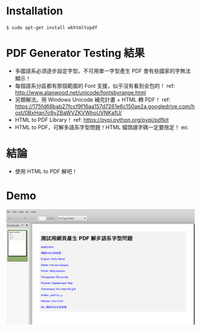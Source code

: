 # Installation

~~~
$ sudo apt-get install wkhtmltopdf
~~~

# PDF Generator Testing 結果

- 多國語系必須逐步設定字型。不可用單一字型產生 PDF 會有些國家的字無法顯示！
- 每個語系分區都有那個範圍的 Font 支援，似乎沒有看到全包的！ ref: http://www.alanwood.net/unicode/fontsbyrange.html
- 另類解法。用 Windows Unicode 補完計畫 + HTML 轉 PDF！ ref: https://175fd66bab27fccf9f16aa157d7261e6c150ae2a.googledrive.com/host/0BxHqn7o9vZBaWVZKVWhoUVNKa1U/
- HTML to PDF Library！ ref: https://pypi.python.org/pypi/pdfkit
- HTML to PDF，可解多語系字型問題！HTML 檔頭讀字碼一定要捨定！ ex: <meta http-equiv="content-type" content="text/html; charset=UTF-8">

# 結論

- 使用 HTML to PDF 解吧！

# Demo

![Alt text](https://raw.githubusercontent.com/scott1028/PDFGeneratorFontIssueStudy/master/test03.png "PDF View")
